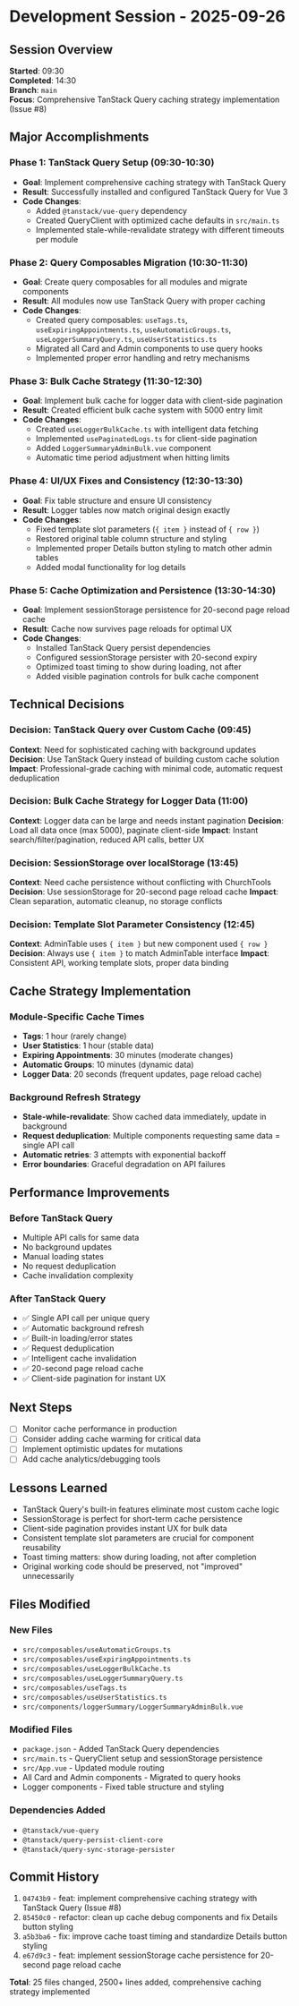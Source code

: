 # Development Session - 2025-09-26

## Session Overview

**Started**: 09:30  
**Completed**: 14:30  
**Branch**: `main`  
**Focus**: Comprehensive TanStack Query caching strategy implementation (Issue #8)

## Major Accomplishments

### Phase 1: TanStack Query Setup (09:30-10:30)

- **Goal**: Implement comprehensive caching strategy with TanStack Query
- **Result**: Successfully installed and configured TanStack Query for Vue 3
- **Code Changes**:
  - Added `@tanstack/vue-query` dependency
  - Created QueryClient with optimized cache defaults in `src/main.ts`
  - Implemented stale-while-revalidate strategy with different timeouts per module

### Phase 2: Query Composables Migration (10:30-11:30)

- **Goal**: Create query composables for all modules and migrate components
- **Result**: All modules now use TanStack Query with proper caching
- **Code Changes**:
  - Created query composables: `useTags.ts`, `useExpiringAppointments.ts`, `useAutomaticGroups.ts`, `useLoggerSummaryQuery.ts`, `useUserStatistics.ts`
  - Migrated all Card and Admin components to use query hooks
  - Implemented proper error handling and retry mechanisms

### Phase 3: Bulk Cache Strategy (11:30-12:30)

- **Goal**: Implement bulk cache for logger data with client-side pagination
- **Result**: Created efficient bulk cache system with 5000 entry limit
- **Code Changes**:
  - Created `useLoggerBulkCache.ts` with intelligent data fetching
  - Implemented `usePaginatedLogs.ts` for client-side pagination
  - Added `LoggerSummaryAdminBulk.vue` component
  - Automatic time period adjustment when hitting limits

### Phase 4: UI/UX Fixes and Consistency (12:30-13:30)

- **Goal**: Fix table structure and ensure UI consistency
- **Result**: Logger tables now match original design exactly
- **Code Changes**:
  - Fixed template slot parameters (`{ item }` instead of `{ row }`)
  - Restored original table column structure and styling
  - Implemented proper Details button styling to match other admin tables
  - Added modal functionality for log details

### Phase 5: Cache Optimization and Persistence (13:30-14:30)

- **Goal**: Implement sessionStorage persistence for 20-second page reload cache
- **Result**: Cache now survives page reloads for optimal UX
- **Code Changes**:
  - Installed TanStack Query persist dependencies
  - Configured sessionStorage persister with 20-second expiry
  - Optimized toast timing to show during loading, not after
  - Added visible pagination controls for bulk cache component

## Technical Decisions

### Decision: TanStack Query over Custom Cache (09:45)

**Context**: Need for sophisticated caching with background updates
**Decision**: Use TanStack Query instead of building custom cache solution
**Impact**: Professional-grade caching with minimal code, automatic request deduplication

### Decision: Bulk Cache Strategy for Logger Data (11:00)

**Context**: Logger data can be large and needs instant pagination
**Decision**: Load all data once (max 5000), paginate client-side
**Impact**: Instant search/filter/pagination, reduced API calls, better UX

### Decision: SessionStorage over localStorage (13:45)

**Context**: Need cache persistence without conflicting with ChurchTools
**Decision**: Use sessionStorage for 20-second page reload cache
**Impact**: Clean separation, automatic cleanup, no storage conflicts

### Decision: Template Slot Parameter Consistency (12:45)

**Context**: AdminTable uses `{ item }` but new component used `{ row }`
**Decision**: Always use `{ item }` to match AdminTable interface
**Impact**: Consistent API, working template slots, proper data binding

## Cache Strategy Implementation

### Module-Specific Cache Times

- **Tags**: 1 hour (rarely change)
- **User Statistics**: 1 hour (stable data)
- **Expiring Appointments**: 30 minutes (moderate changes)
- **Automatic Groups**: 10 minutes (dynamic data)
- **Logger Data**: 20 seconds (frequent updates, page reload cache)

### Background Refresh Strategy

- **Stale-while-revalidate**: Show cached data immediately, update in background
- **Request deduplication**: Multiple components requesting same data = single API call
- **Automatic retries**: 3 attempts with exponential backoff
- **Error boundaries**: Graceful degradation on API failures

## Performance Improvements

### Before TanStack Query

- Multiple API calls for same data
- No background updates
- Manual loading states
- No request deduplication
- Cache invalidation complexity

### After TanStack Query

- ✅ Single API call per unique query
- ✅ Automatic background refresh
- ✅ Built-in loading/error states
- ✅ Request deduplication
- ✅ Intelligent cache invalidation
- ✅ 20-second page reload cache
- ✅ Client-side pagination for instant UX

## Next Steps

- [ ] Monitor cache performance in production
- [ ] Consider adding cache warming for critical data
- [ ] Implement optimistic updates for mutations
- [ ] Add cache analytics/debugging tools

## Lessons Learned

- TanStack Query's built-in features eliminate most custom cache logic
- SessionStorage is perfect for short-term cache persistence
- Client-side pagination provides instant UX for bulk data
- Consistent template slot parameters are crucial for component reusability
- Toast timing matters: show during loading, not after completion
- Original working code should be preserved, not "improved" unnecessarily

## Files Modified

### New Files

- `src/composables/useAutomaticGroups.ts`
- `src/composables/useExpiringAppointments.ts`
- `src/composables/useLoggerBulkCache.ts`
- `src/composables/useLoggerSummaryQuery.ts`
- `src/composables/useTags.ts`
- `src/composables/useUserStatistics.ts`
- `src/components/loggerSummary/LoggerSummaryAdminBulk.vue`

### Modified Files

- `package.json` - Added TanStack Query dependencies
- `src/main.ts` - QueryClient setup and sessionStorage persistence
- `src/App.vue` - Updated module routing
- All Card and Admin components - Migrated to query hooks
- Logger components - Fixed table structure and styling

### Dependencies Added

- `@tanstack/vue-query`
- `@tanstack/query-persist-client-core`
- `@tanstack/query-sync-storage-persister`

## Commit History

1. `04743b9` - feat: implement comprehensive caching strategy with TanStack Query (Issue #8)
2. `85450c0` - refactor: clean up cache debug components and fix Details button styling
3. `a5b3ba6` - fix: improve cache toast timing and standardize Details button styling
4. `e67d9c3` - feat: implement sessionStorage cache persistence for 20-second page reload cache

**Total**: 25 files changed, 2500+ lines added, comprehensive caching strategy implemented
